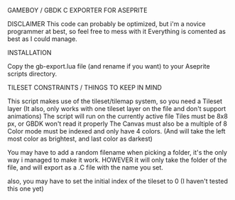 GAMEBOY / GBDK C EXPORTER FOR ASEPRITE

DISCLAIMER
This code can probably be optimized, but i'm a novice programmer at best, so feel free to mess with it
Everything is comented as best as I could manage.

INSTALLATION

Copy the gb-export.lua file (and rename if you want) to your Aseprite scripts directory.

TILESET CONSTRAINTS / THINGS TO KEEP IN MIND

This script makes use of the tileset/tilemap system, so you need a Tileset layer (It also, only works with one tileset layer on the file and don't support animations)
The script will run on the currently active file
Tiles must be 8x8 px, or GBDK won't read it properly
The Canvas must also be a multiple of 8 
Color mode must be indexed and only have 4 colors. (And will take the left most color as brightest, and last color as darkest)

You may have to add a random filename when picking a folder, it's the only way i managed to make it work. HOWEVER it will only take the folder of the file, and will export as a .C file with the name you set.

also, you may have to set the initial index of the tileset to 0 (I haven't tested this one yet)



